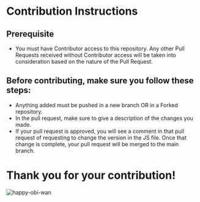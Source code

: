 # Contribution Instructions

## Prerequisite

- You must have Contributor access to this repository. Any other Pull Requests received without Contributor access will be taken into consideration based on the nature of the Pull Request.

## Before contributing, make sure you follow these steps:

- Anything added must be pushed in a new branch OR in a Forked repository.
- In the pull request, make sure to give a description of the changes you made.
- If your pull request is approved, you will see a comment in that pull request of requesting to change the version in the JS file. Once that change is complete, your pull request will be merged to the main branch.
<!-- Rules about rebase, merge, and squash. See https://help.github.com/articles/about-merging-pull-requests/ -->


# Thank you for your contribution!

![happy-obi-wan](https://github.com/FrancisTR/Rhythm-Swipe/assets/123771828/5acd50bc-e575-4a75-a885-bbc4bd070737)

